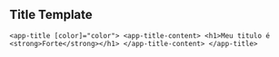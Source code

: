 ##


## Title Template

`<app-title [color]="color">
    <app-title-content>
        <h1>Meu titulo é <strong>Forte</strong></h1>
    </app-title-content>
</app-title>`